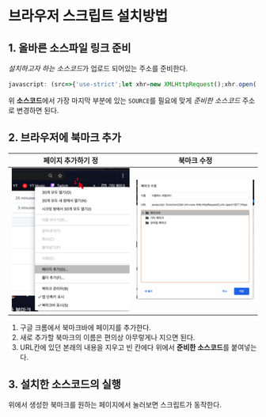 # 브라우저 스크립트 설치방법

## 1. 올바른 소스파일 링크 준비

*설치하고자 하는 소스코드*가 업로드 되어있는 주소를 준비한다.

```javascript
javascript: (src=>{'use-strict';let xhr=new XMLHttpRequest();xhr.open('GET',src);xhr.onreadystatechange=()=>{if(xhr.readyState==XMLHttpRequest.DONE)eval(xhr.responseText);};xhr.send();})('SOURCE');
```

위 **소스코드**에서 가장 마지막 부분에 있는 `SOURCE`를 필요에 맞게 *준비한 소스코드* 주소로 변경하면 된다.

## 2. 브라우저에 북마크 추가

| 페이지 추가하기                정  | 북마크 수정                               |
| --------------------------------- | ----------------------------------------- |
| ![Add a page](./images/add-page.png) | ![Edit bookmark](./images/edit-bookmark.png) |

1. 구글 크롬에서 북마크바에 페이지를 추가한다.
1. 새로 추가할 북마크의 이름은 편의상 아무렇게나 지으면 된다.
1. URL칸에 있던 본래의 내용을 지우고 빈 칸에다 위에서 **준비한 소스코드**를 붙여넣는다.

## 3. 설치한 소스코드의 실행

위에서 생성한 북마크를 원하는 페이지에서 눌러보면 스크립트가 동작한다.
